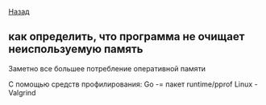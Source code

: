  [Назад](/L1/L1_.md) 
## как определить, что программа не очищает неиспользуемую память  


Заметно все большее потребление оперативной памяти

С помощью средств профилирования:
Go -= пакет runtime/pprof
Linux - Valgrind
